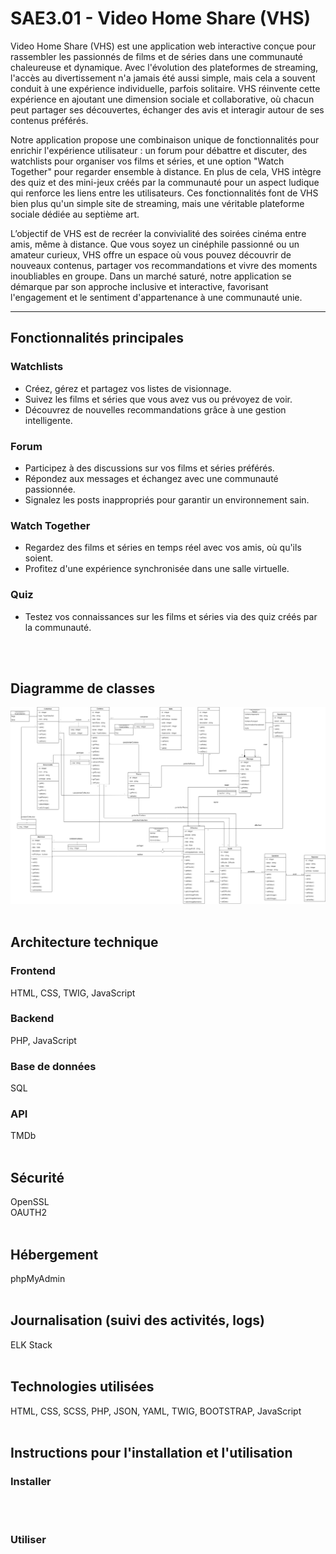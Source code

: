 # SAE3.01 - Video Home Share (VHS)

Video Home Share (VHS) est une application web interactive conçue pour rassembler les passionnés de films et de séries dans une communauté chaleureuse et dynamique. Avec l'évolution des plateformes de streaming, l'accès au divertissement n'a jamais été aussi simple, mais cela a souvent conduit à une expérience individuelle, parfois solitaire. VHS réinvente cette expérience en ajoutant une dimension sociale et collaborative, où chacun peut partager ses découvertes, échanger des avis et interagir autour de ses contenus préférés.

Notre application propose une combinaison unique de fonctionnalités pour enrichir l'expérience utilisateur : un forum pour débattre et discuter, des watchlists pour organiser vos films et séries, et une option "Watch Together" pour regarder ensemble à distance. En plus de cela, VHS intègre des quiz et des mini-jeux créés par la communauté pour un aspect ludique qui renforce les liens entre les utilisateurs. Ces fonctionnalités font de VHS bien plus qu'un simple site de streaming, mais une véritable plateforme sociale dédiée au septième art.

L’objectif de VHS est de recréer la convivialité des soirées cinéma entre amis, même à distance. Que vous soyez un cinéphile passionné ou un amateur curieux, VHS offre un espace où vous pouvez découvrir de nouveaux contenus, partager vos recommandations et vivre des moments inoubliables en groupe. Dans un marché saturé, notre application se démarque par son approche inclusive et interactive, favorisant l'engagement et le sentiment d'appartenance à une communauté unie.

---

## Fonctionnalités principales
### Watchlists
- Créez, gérez et partagez vos listes de visionnage.
- Suivez les films et séries que vous avez vus ou prévoyez de voir.
- Découvrez de nouvelles recommandations grâce à une gestion intelligente.

### Forum
- Participez à des discussions sur vos films et séries préférés.
- Répondez aux messages et échangez avec une communauté passionnée.
- Signalez les posts inappropriés pour garantir un environnement sain.

### Watch Together
- Regardez des films et séries en temps réel avec vos amis, où qu'ils soient.
- Profitez d'une expérience synchronisée dans une salle virtuelle.

### Quiz
- Testez vos connaissances sur les films et séries via des quiz créés par la communauté.

<br>
<br>

## Diagramme de classes
![Diagramme de classes](images/diagrammeClasses.png)
<br>
<br>

## Architecture technique
### Frontend
HTML, CSS, TWIG, JavaScript
### Backend
PHP, JavaScript
### Base de données
SQL
### API
TMDb
<br>
<br>

## Sécurité
OpenSSL
<br>
OAUTH2
<br>
<br>

## Hébergement
phpMyAdmin
<br>
<br>

## Journalisation (suivi des activités, logs)
ELK Stack
<br>
<br>

## Technologies utilisées
HTML, CSS, SCSS, PHP, JSON, YAML, TWIG, BOOTSTRAP, JavaScript
<br>
<br>

## Instructions pour l'installation et l'utilisation
### Installer
<br>
<br>

### Utiliser
<br>
<br>
